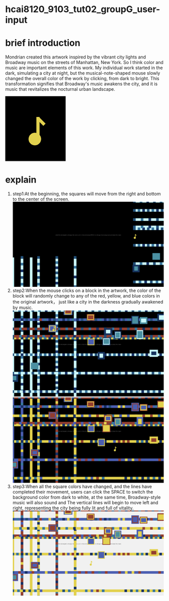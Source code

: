 # hcai8120_9103_tut02_groupG_user-input

# brief introduction
Mondrian created this artwork inspired by the vibrant city lights and Broadway music on the streets of Manhattan, New York. So I think color and music are important elements of this work. My individual work started in the dark, simulating a city at night, but the musical-note-shaped mouse slowly changed the overall color of the work by clicking, from dark to bright. This transformation signifies that Broadway's music awakens the city, and it is music that revitalizes the nocturnal urban landscape.

![musical-note-shaped mouse](image/p5.png)

# explain
1. step1:At the beginning, the squares will move from the right and bottom to the center of the screen.
![1](image/p1.png)
2. step2:When the mouse clicks on a block in the artwork, the color of the block will randomly change to any of the red, yellow, and blue colors in the original artwork， just like a city in the darkness gradually awakened by music.
![2](image/p2.png)
![3](image/p3.png)
3. step3:When all the square colors have changed, and the lines have completed their movement, users can click the SPACE to switch the background color from dark to white, at the same time, Broadway-style music will also sound and The vertical lines will begin to move left and right, representing the city being fully lit and full of vitality.
![4](image/p4.png)